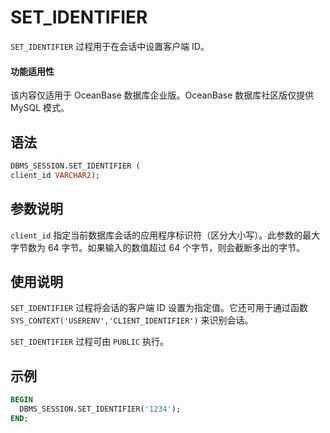 # SET_IDENTIFIER 

`SET_IDENTIFIER` 过程用于在会话中设置客户端 ID。

  <main id="notice" >
    <h4>功能适用性</h4>
    <p>该内容仅适用于 OceanBase 数据库企业版。OceanBase 数据库社区版仅提供 MySQL 模式。</p>
  </main>

## 语法 

```sql
DBMS_SESSION.SET_IDENTIFIER (
client_id VARCHAR2);
```

## 参数说明 

`client_id` 指定当前数据库会话的应用程序标识符（区分大小写）。此参数的最大字节数为 64 字节。如果输入的数值超过 64 个字节，则会截断多出的字节。

## 使用说明 

`SET_IDENTIFIER` 过程将会话的客户端 ID 设置为指定值。它还可用于通过函数 `SYS_CONTEXT('USERENV','CLIENT_IDENTIFIER')` 来识别会话。

`SET_IDENTIFIER` 过程可由 `PUBLIC` 执行。

## 示例 

```sql
BEGIN
  DBMS_SESSION.SET_IDENTIFIER('1234');
END;
```